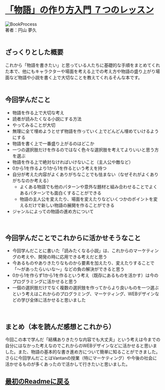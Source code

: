 # __[「物語」の作り方入門 ７つのレッスン](https://www.amazon.co.jp/%E3%80%8C%E7%89%A9%E8%AA%9E%E3%80%8D%E3%81%AE%E3%81%A4%E3%81%8F%E3%82%8A%E6%96%B9%E5%85%A5%E9%96%80-7%E3%81%A4%E3%81%AE%E3%83%AC%E3%83%83%E3%82%B9%E3%83%B3-%E5%86%86%E5%B1%B1%E5%A4%A2%E4%B9%85/dp/4844135872/ref=sr_1_1?adgrpid=116318185576&hvadid=651301122925&hvdev=c&hvlocphy=1009299&hvnetw=g&hvqmt=e&hvrand=112252326584039933&hvtargid=kwd-1174700453407&hydadcr=22196_13457264&jp-ad-ap=0&keywords=%E7%89%A9%E8%AA%9E%E3%81%AE%E4%BD%9C%E3%82%8A%E6%96%B9%E5%85%A5%E9%96%80&qid=1693618089&sr=8-1)__<br>

![BookProcess](/Vantan_SummerHomeWork2/BookProcess.jpeg)<br>
著者：円山 夢久<br><br>

## ざっくりとした概要
これから「物語を書きたい」と思っている人たちに基礎的な手順をまとめてくれた本で、他にもキャラクターや場面を考える上での考え方や物語の盛り上がり場面など物語や小説を書く上で大切なことを教えてくれるそんな本です。<br><br>

## 今回学んだこと
- 物語を作る上で大切な考え
- 読者が読みたくなる小説にする方法
- やってみることが大切
- 無理に全て埋めようとせず物語を作っていく上でどんどん埋めていけるようにする
- 物語を書く上で一番盛り上がるのはどこか
- 一つの選択肢だけを作るのではなく色々な選択肢を考えてよりいいと思う方を選ぶ
- 物語を作る上で絶対なければいけないこと（主人公や敵など）
- 0から1を作るより1から1を作るという考えを持つ
- 自分が考えた内容がよくありがちなことでも怯まない（なぜそれがよくありがちなのか考える）<br>
    - よくある物語でも他のパターンや意外な題材と組み合わせることでよくあるパターンでも面白くすることができる
    - 物語の主人公を変えたり、場面を変えたりなどいくつかのポイントを変えるだけで新しい物語の展開を作ることができる
- ジャンルによっての物語の進め方について
<br>

## 今回学んだことでこれからに活かせそうなこと
- 今回学んだことに書いた「読みたくなる小説」は、これからのマーケティングの考えや、開発の時に応用できる考えだと思う
- 今あるものやありきたりなものから要素を加えたり、変えたりすることで「〜があったらいいな〜」などの負の解決ができると思う
- 0から1を作らず1から1を作るという考え（既存にあるものを活かす）は今のプログラミングに活かせると思う
- 一個の選択肢だけでなく複数の選択肢を作ってからより良いものを一つ選ぶという考えはこれからのプログラミング、マーケティング、WEBデザインなどの学び全体に活かせると思いました
<br>

## まとめ（本を読んだ感想とこれから）
今回この本で学んだ「結構ありきたりな内容でも大丈夫」という考えは今までの自分にはなかった考えなのでこれからのWEBデザインなどに活かせると思いました。また、物語の基本的な書き進め方について簡単に知ることができました。<br>
さらに今回学んだことはVantanの授業（特にマーケティング）や今後の社会に活かせるものが多くあったので活かして行きたいと思いました。

## [最初のReadmeに戻る](./README.md)
